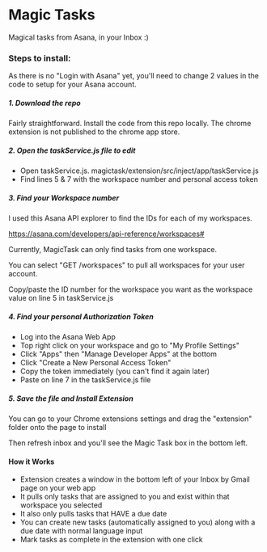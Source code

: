 <h1>Magic Tasks</h1>
<p>Magical tasks from Asana, in your Inbox :)</p>

<h3>Steps to install:</h3>
<p>As there is no "Login with Asana" yet, you'll need to change 2 values in the code to setup for your Asana account.</p>

<h5>1. Download the repo</h5>
<p>Fairly straightforward. Install the code from this repo locally. The chrome extension is not published to the chrome app store.</p>

<h5>2. Open the taskService.js file to edit</h5>	
<ul>
	<li>Open taskService.js. magictask/extension/src/inject/app/taskService.js</li>
	<li>Find lines 5 & 7 with the workspace number and personal access token</li>
</ul>

<h5>3. Find your Workspace number</h5>
<p>I used this Asana API explorer to find the IDs for each of my workspaces.</p>
<a href="https://asana.com/developers/api-reference/workspaces#">https://asana.com/developers/api-reference/workspaces#</a>
<p>Currently, MagicTask can only find tasks from one workspace.</p>
<p>You can select "GET /workspaces" to pull all workspaces for your user account.</p>
<p>Copy/paste the ID number for the workspace you want as the workspace value on line 5 in taskService.js</p>

<h5>4. Find your personal Authorization Token</h5>
<ul>
	<li>Log into the Asana Web App</li>
	<li>Top right click on your workspace and go to "My Profile Settings"</li>
	<li>Click "Apps" then "Manage Developer Apps" at the bottom</li>
	<li>Click "Create a New Personal Access Token"</li>
	<li>Copy the token immediately (you can't find it again later)</li>
	<li>Paste on line 7 in the taskService.js file</li>
</ul>

<h5>5. Save the file and Install Extension</h5>
<p>You can go to your Chrome extensions settings and drag the "extension" folder onto the page to install</p>
<p>Then refresh inbox and you'll see the Magic Task box in the bottom left.</p>



<h4>How it Works</h4>
<ul>
	<li>Extension creates a window in the bottom left of your Inbox by Gmail page on your web app</li>
	<li>It pulls only tasks that are assigned to you and exist within that workspace you selected</li>
	<li>It also only pulls tasks that HAVE a due date</li>
	<li>You can create new tasks (automatically assigned to you) along with a due date with normal language input</li>
	<li>Mark tasks as complete in the extension with one click</li>
</ul>









